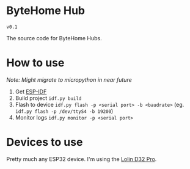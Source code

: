 # ByteHome Hub

`v0.1`

The source code for ByteHome Hubs.

# How to use

*Note: Might migrate to micropython in near future*

1. Get [ESP-IDF](https://docs.espressif.com/projects/esp-idf/en/latest/get-started/index.html)
2. Build project `idf.py build`
3. Flash to device `idf.py flash -p <serial port> -b <baudrate>` (eg. `idf.py flash -p /dev/ttyS4 -b 19200`)
4. Monitor logs `idf.py monitor -p <serial port>`

# Devices to use

Pretty much any ESP32 device. I'm using the [Lolin D32 Pro](https://docs.wemos.cc/en/latest/d32/d32_pro.html).